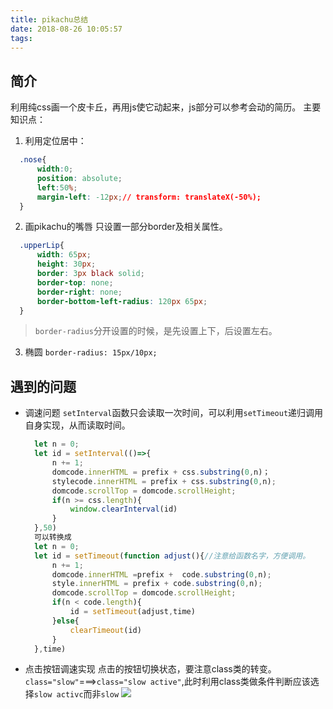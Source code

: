 ```yaml
---
title: pikachu总结
date: 2018-08-26 10:05:57
tags:
---
```

## 简介
利用纯css画一个皮卡丘，再用js使它动起来，js部分可以参考会动的简历。
主要知识点：
1. 利用定位居中：
  ```css
    .nose{
        width:0;
        position: absolute;
        left:50%;
        margin-left: -12px;// transform: translateX(-50%);
    }
  ```
2. 画pikachu的嘴唇
  只设置一部分border及相关属性。
  ```css
    .upperLip{
        width: 65px;
        height: 30px;
        border: 3px black solid;
        border-top: none;
        border-right: none;
        border-bottom-left-radius: 120px 65px;
    }
  ```
  >`border-radius`分开设置的时候，是先设置上下，后设置左右。
3. 椭圆
  `border-radius: 15px/10px;`

## 遇到的问题
* 调速问题
  `setInterval`函数只会读取一次时间，可以利用`setTimeout`递归调用自身实现，从而读取时间。
  ```js
    let n = 0;
    let id = setInterval(()=>{
        n += 1;
        domcode.innerHTML = prefix + css.substring(0,n)；
        stylecode.innerHTML = prefix + css.substring(0,n);
        domcode.scrollTop = domcode.scrollHeight;
        if(n >= css.length){
            window.clearInterval(id)
        }
    },50)
    可以转换成
    let n = 0;                                                      
    let id = setTimeout(function adjust(){//注意给函数名字，方便调用。
        n += 1; 
        domcode.innerHTML =prefix +  code.substring(0,n);
        style.innerHTML = prefix + code.substring(0,n);
        domcode.scrollTop = domcode.scrollHeight;
        if(n < code.length){
            id = setTimeout(adjust,time)
        }else{
            clearTimeout(id)
        }
    },time)
  ```
* 点击按钮调速实现
  点击的按钮切换状态，要注意class类的转变。`class="slow"`===>`class="slow active"`,此时利用class类做条件判断应该选择`slow activc`而非`slow`
  ![](https://upload-images.jianshu.io/upload_images/12812641-720d3c7e444085c3.png?imageMogr2/auto-orient/strip%7CimageView2/2/w/1240)
